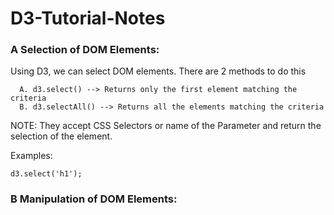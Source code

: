 # D3-Tutorial-Notes

### A Selection of DOM Elements:

Using D3, we can select DOM elements. There are 2 methods to do this
```
  A. d3.select() --> Returns only the first element matching the criteria
  B. d3.selectAll() --> Returns all the elements matching the criteria
```
  
NOTE: They accept CSS Selectors or name of the Parameter and return the selection of the element.

Examples:
```
d3.select('h1');
```

### B Manipulation of DOM Elements:

